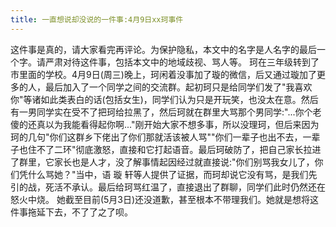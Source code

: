 ```yaml
---
title: 一直想说却没说的一件事:4月9日xx珂事件
---
```

  这件事是真的，请大家看完再评论。为保护隐私，本文中的名字是人名字的最后一个字。请严肃对待这件事，包括本文中的地域歧视、骂人等。
  珂在三年级转到了市里面的学校。4月9日(周三)晚上，珂闲着没事加了璇的微信，后又通过璇加了更多的人，最后加入了一个同学之间的交流群。起初珂只是给同学们发了"我喜欢你"等诸如此类表白的话(包括女生)，同学们认为只是开玩笑，也没太在意。然后有一男同学实在受不了把珂给拉黑了，然后珂就在群里大骂那个男同学:"...你个老傻的还真以为我能看得起你啊..."刚开始大家不想多事，所以没理珂，但后来因为珂的几句"你们这群乡下佬出了你们那就活该被人骂""你们一辈子也出不去，一辈子也住不了二环"彻底激怒，直接和它打起语音。最后珂破防了，把自己家长拉进了群里，它家长也是人才，没了解事情起因经过就直接说:"你们别骂我女儿了，你们凭什么骂她？"当中，语 璇 轩等人提供了证据，而珂却说它没有骂，是我们先引的战，死活不承认。最后给珂骂红温了，直接退出了群聊，同学们此时仍然还在怒火中烧。
  她截至目前(5月3日)还没道歉，甚至根本不带理我们。她就是想将这件事拖延下去，不了了之了呗。